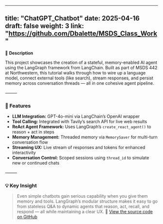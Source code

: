 
---
title: "ChatGPT_Chatbot"
date: 2025-04-16
draft: false
weight: 3
link: "https://github.com/Dbalette/MSDS_Class_Work"
---

📘 **Description**

This project showcases the creation of a stateful, memory-enabled AI agent using the LangGraph framework from LangChain. Built as part of MSDS 442 at Northwestern, this tutorial walks through how to wire up a language model, connect external tools (like search), stream responses, and persist memory across conversation threads — all in one cohesive agent pipeline.

⸻

### 🔧 Features

- **LLM Integration:** GPT-4o-mini via LangChain’s OpenAI wrapper  
- **Tool Calling:** Integrated with Tavily’s search API for live web results  
- **ReAct Agent Framework:** Uses LangGraph’s `create_react_agent()` to reason + act in steps  
- **Memory Management:** Threaded memory via `MemorySaver` for multi-turn conversation flow  
- **Streaming UX:** Live stream of responses and tokens for enhanced interactivity  
- **Conversation Control:** Scoped sessions using `thread_id` to simulate new or continued chats  

⸻

### 💡 Key Insight

> Even simple chatbots gain serious capability when you give them memory and tools. LangGraph’s modular structure makes it easy to go from stateless Q&A to dynamic agents that reason, act, recall, and respond — all while maintaining a clear UX.
🔗 [View the source code on GitHub](https://github.com/Dbalette/MSDS_Class_Work)
